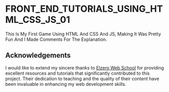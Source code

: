 # FRONT_END_TUTORIALS_USING_HTML_CSS_JS_01

This Is My First Game Using HTML And CSS And JS, Making It Was Pretty Fun And I Made Comments For The Explanation.


## Acknowledgements

I would like to extend my sincere thanks to [Elzero Web School](https://elzero.org) for providing excellent resources and tutorials that significantly contributed to this project. Their dedication to teaching and the quality of their content have been invaluable in enhancing my web development skills.
